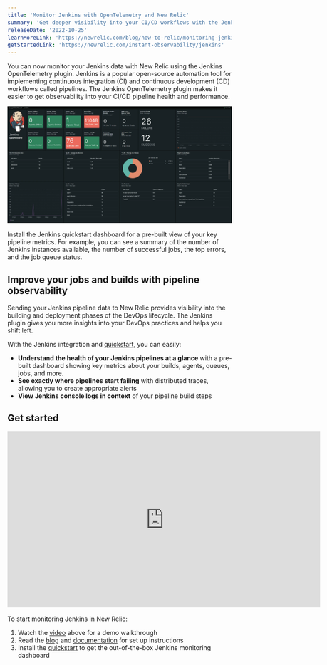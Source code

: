 ```yaml
---
title: 'Monitor Jenkins with OpenTelemetry and New Relic'
summary: 'Get deeper visibility into your CI/CD workflows with the Jenkins integration and quickstart'
releaseDate: '2022-10-25'
learnMoreLink: 'https://newrelic.com/blog/how-to-relic/monitoring-jenkins-pipelines' 
getStartedLink: 'https://newrelic.com/instant-observability/jenkins'
---
```


You can now monitor your Jenkins data with New Relic using the Jenkins OpenTelemetry plugin. Jenkins is a popular open-source automation tool for implementing continuous integration (CI) and continuous development (CD) workflows called pipelines. The Jenkins OpenTelemetry plugin makes it easier to get observability into your CI/CD pipeline health and performance. 

![Screenshot showing sample Jenkins dashboard in New Relic](./images/whatsnew_jenkins_io_dashboard.webp "Screenshot showing sample Jenkins dashboard in New Relic")
<figcaption>Install the Jenkins quickstart dashboard for a pre-built view of your key pipeline metrics. For example, you can see a summary of the number of Jenkins instances available, the number of successful jobs, the top errors, and the job queue status.</figcaption>

## Improve your jobs and builds with pipeline observability
Sending your Jenkins pipeline data to New Relic provides visibility into the building and deployment phases of the DevOps lifecycle. The Jenkins plugin gives you more insights into your DevOps practices and helps you shift left.

With the Jenkins integration and [quickstart](https://newrelic.com/instant-observability/jenkins), you can easily:
- **Understand the health of your Jenkins pipelines at a glance** with a pre-built dashboard showing key metrics about your builds, agents, queues, jobs, and more.
- **See exactly where pipelines start failing** with distributed traces, allowing you to create appropriate alerts 
- **View Jenkins console logs in context** of your pipeline build steps

## Get started
<iframe width="702" height="395" src="https://www.youtube.com/embed/ZCF75LTtdz0" title="Monitoring Jenkins with OpenTelemetry" frameborder="0" allow="accelerometer; autoplay; clipboard-write; encrypted-media; gyroscope; picture-in-picture" allowfullscreen></iframe>

To start monitoring Jenkins in New Relic:
1.  Watch the [video](https://www.youtube.com/watch?v=ZCF75LTtdz0) above for a demo walkthrough
2.  Read the [blog](https://newrelic.com/blog/how-to-relic/monitoring-jenkins-pipelines) and [documentation](https://docs.newrelic.com/docs/more-integrations/open-source-telemetry-integrations/opentelemetry/jenkins/monitoring-jenkins-ot) for set up instructions
3.  Install the [quickstart](https://newrelic.com/instant-observability/jenkins) to get the out-of-the-box Jenkins monitoring dashboard
